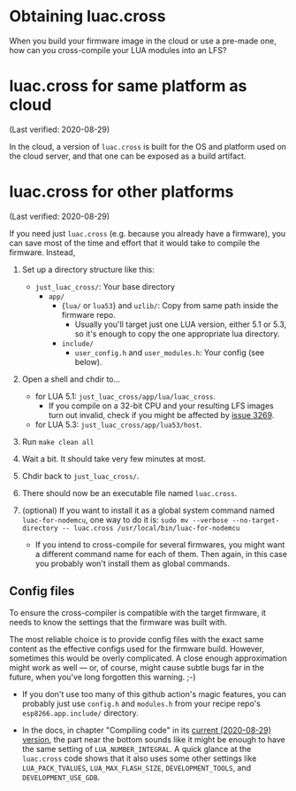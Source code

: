 ﻿
Obtaining luac.cross
====================

When you build your firmware image in the cloud or use a pre-made one,
how can you cross-compile your LUA modules into an LFS?


luac.cross for same platform as cloud
=====================================

(Last verified: 2020-08-29)

In the cloud, a version of `luac.cross` is built for the OS and platform
used on the cloud server, and that one can be exposed as a build artifact.


luac.cross for other platforms
==============================

(Last verified: 2020-08-29)

If you need just `luac.cross` (e.g. because you already have a firmware),
you can save most of the time and effort that it would take to compile
the firmware. Instead,


1.  Set up a directory structure like this:

    * `just_luac_cross/`: Your base directory
      * `app/`
        * {`lua/` or `lua53`} and  `uzlib/`: Copy from same path inside the firmware repo.
          * Usually you'll target just one LUA version, either 5.1 or 5.3,
            so it's enough to copy the one appropriate lua directory.
        * `include/`
          * `user_config.h` and `user_modules.h`: Your config (see below).

1.  Open a shell and chdir to…
    * for LUA 5.1: `just_luac_cross/app/lua/luac_cross`.
      * If you compile on a 32-bit CPU and your resulting LFS images turn
        out invalid, check if you might be affected by
        [issue 3269](https://github.com/nodemcu/nodemcu-firmware/pull/3269).
    * for LUA 5.3: `just_luac_cross/app/lua53/host`.
1.  Run `make clean all`
1.  Wait a bit. It should take very few minutes at most.
1.  Chdir back to `just_luac_cross/`.
1.  There should now be an executable file named `luac.cross`.
1.  (optional) If you want to install it as a global system command named
    `luac-for-nodemcu`, one way to do it is:
    `sudo mv --verbose --no-target-directory -- luac.cross /usr/local/bin/luac-for-nodemcu`
    * If you intend to cross-compile for several firmwares, you might want a
      different command name for each of them. Then again, in this case you
      probably won't install them as global commands.


Config files
------------

To ensure the cross-compiler is compatible with the target firmware,
it needs to know the settings that the firmware was built with.

The most reliable choice is to provide config files with the exact same
content as the effective configs used for the firmware build.
However, sometimes this would be overly complicated. A close enough
approximation might work as well — or, of course, might cause subtle bugs
far in the future, when you've long forgotten this warning. ;-)

* If you don't use too many of this github action's magic features, you can
  probably just use `config.h` and `modules.h` from your recipe repo's
  `esp8266.app.include/` directory.

* In the docs, in chapter "Compiling code" in its
  [current (2020-08-29) version][docs-compile-87030a8],
  the part near the bottom sounds like it might be enough to have the same
  setting of `LUA_NUMBER_INTEGRAL`.
  A quick glance at the `luac.cross` code shows that it also uses some other
  settings like `LUA_PACK_TVALUES`, `LUA_MAX_FLASH_SIZE`,
  `DEVELOPMENT_TOOLS`, and `DEVELOPMENT_USE_GDB`.








  [docs-compile-87030a8]: https://github.com/nodemcu/nodemcu-firmware/blob/87030a87ea545ac2bee8fa3787b7828b4e856227/docs/compiling.md
